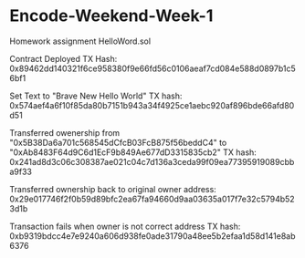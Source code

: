 # Encode-Weekend-Week-1

Homework assignment HelloWord.sol

Contract Deployed TX Hash:
0x89462dd140321f6ce958380f9e66fd56c0106aeaf7cd084e588d0897b1c56bf1

Set Text to "Brave New Hello World" TX hash:
0x574aef4a6f10f85da80b7151b943a34f4925ce1aebc920af896bde66afd80d51

Transferred owenership from "0x5B38Da6a701c568545dCfcB03FcB875f56beddC4" to "0xAb8483F64d9C6d1EcF9b849Ae677dD3315835cb2" TX hash:
0x241ad8d3c06c308387ae021c04c7d136a3ceda99f09ea77395919089cbba9f33

Transferred ownership back to original owner address:
0x29e017746f2f0b59d89bfc2ea67fa94660d9aa03635a017f7e32c5794b523d1b

Transaction fails when owner is not correct address TX hash:
0xb9319bdcc4e7e9240a606d938fe0ade31790a48ee5b2efaa1d58d141e8ab6376